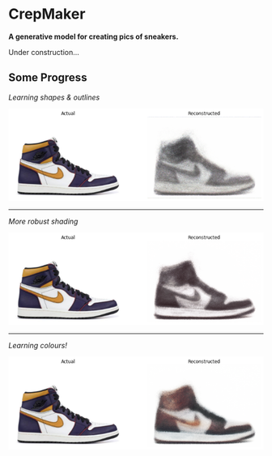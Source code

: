# CrepMaker

**A generative model for creating pics of sneakers.**

Under construction...

## Some Progress

_Learning shapes & outlines_

![1](./images/1.png)

***
_More robust shading_

![2](./images/2.png)

***
_Learning colours!_

![3](./images/3.png)
